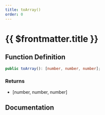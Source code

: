 ```yaml
---
title: toArray()
order: 0
---
```


# {{ $frontmatter.title }}

<!--@include: ./toArray_partial_header.md-->

## Function Definition

```ts
public toArray(): [number, number, number];
```

### Returns

* [number, number, number]

## Documentation

<!--@include: ./toArray_partial_footer.md-->
